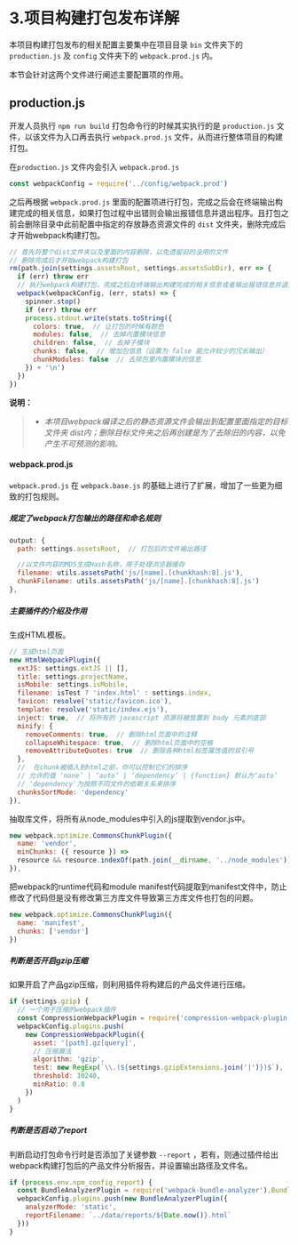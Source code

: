 # 3.项目构建打包发布详解

本项目构建打包发布的相关配置主要集中在项目目录 `bin` 文件夹下的 `production.js` 及 `config` 文件夹下的 `webpack.prod.js` 内。

本节会针对这两个文件进行阐述主要配置项的作用。

## production.js

开发人员执行 `npm run build` 打包命令行的时候其实执行的是 `production.js` 文件，以该文件为入口再去执行 `webpack.prod.js` 文件，从而进行整体项目的构建打包。

在`production.js` 文件内会引入 `webpack.prod.js`

```javascript
const webpackConfig = require('../config/webpack.prod')
```

之后再根据 `webpack.prod.js` 里面的配置项进行打包，完成之后会在终端输出构建完成的相关信息，如果打包过程中出错则会输出报错信息并退出程序。且打包之前会删除目录中此前配置中指定的存放静态资源文件的 `dist` 文件夹，删除完成后才开始webpack构建打包。

```javascript
// 首先将整个dist文件夹以及里面的内容删除，以免遗留旧的没用的文件
// 删除完成后才开始webpack构建打包
rm(path.join(settings.assetsRoot, settings.assetsSubDir), err => {
  if (err) throw err
  // 执行webpack构建打包，完成之后在终端输出构建完成的相关信息或者输出报错信息并退出程序
  webpack(webpackConfig, (err, stats) => {
    spinner.stop()
    if (err) throw err
    process.stdout.write(stats.toString({
      colors: true,  // 让打包的时候有颜色
      modules: false,  // 去掉内置模块信息
      children: false,  // 去掉子模块
      chunks: false,  // 增加包信息（设置为 false 能允许较少的冗长输出）
      chunkModules: false  // 去除包里内置模块的信息
    }) + '\n')
  })
})
```

**说明：**

 >- *本项目webpack编译之后的静态资源文件会输出到配置里面指定的目标文件夹 dist内；删除目标文件夹之后再创建是为了去除旧的内容，以免产生不可预测的影响。*

#### webpack.prod.js

`webpack.prod.js` 在 `webpack.base.js` 的基础上进行了扩展，增加了一些更为细致的打包规则。

##### 规定了webpack打包输出的路径和命名规则

```javascript
output: {
  path: settings.assetsRoot,  // 打包后的文件输出路径

  //以文件内容的MD5生成Hash名称，用于处理浏览器缓存
  filename: utils.assetsPath('js/[name].[chunkhash:8].js'),
  chunkFilename: utils.assetsPath('js/[name].[chunkhash:8].js')
},
```

##### 主要插件的介绍及作用

生成HTML模板。

```javascript
// 生成html页面
new HtmlWebpackPlugin({
  extJS: settings.extJS || [],
  title: settings.projectName,
  isMobile: settings.isMobile,
  filename: isTest ? 'index.html' : settings.index,
  favicon: resolve('static/favicon.ico'),
  template: resolve('static/index.ejs'),
  inject: true,  // 将所有的 javascript 资源将被放置到 body 元素的底部
  minify: {
    removeComments: true,  // 删除html页面中的注释
    collapseWhitespace: true,  // 删除html页面中的空格
    removeAttributeQuotes: true  // 删除各种html标签属性值的双引号
  },
  //  在chunk被插入到html之前，你可以控制它们的排序
  // 允许的值 ‘none’ | ‘auto’ | ‘dependency’ | {function} 默认为‘auto’
  // 'dependency'为按照不同文件的依赖关系来排序
  chunksSortMode: 'dependency'
}),
```

抽取库文件，将所有从node_modules中引入的js提取到vendor.js中。

```javascript
new webpack.optimize.CommonsChunkPlugin({
  name: 'vendor',
  minChunks: ({ resource }) => 
  resource && resource.indexOf(path.join(__dirname, '../node_modules')) >= 0
}),
```

把webpack的runtime代码和module manifest代码提取到manifest文件中，防止修改了代码但是没有修改第三方库文件导致第三方库文件也打包的问题。

```javascript
new webpack.optimize.CommonsChunkPlugin({
  name: 'manifest',
  chunks: ['vendor']
})
```

##### 判断是否开启gzip压缩

如果开启了产品gzip压缩，则利用插件将构建后的产品文件进行压缩。

```javascript
if (settings.gzip) {
  // 一个用于压缩的webpack插件
  const CompressionWebpackPlugin = require('compression-webpack-plugin')
  webpackConfig.plugins.push(
    new CompressionWebpackPlugin({
      asset: '[path].gz[query]',
      // 压缩算法
      algorithm: 'gzip',
      test: new RegExp(`\\.(${settings.gzipExtensions.join('|')})$`),
      threshold: 10240,
      minRatio: 0.8
    })
  )
}
```

##### 判断是否启动了report

判断启动打包命令行时是否添加了关键参数 `--report` ，若有，则通过插件给出webpack构建打包后的产品文件分析报告，并设置输出路径及文件名。

```javascript
if (process.env.npm_config_report) {
  const BundleAnalyzerPlugin = require('webpack-bundle-analyzer').BundleAnalyzerPlugin
  webpackConfig.plugins.push(new BundleAnalyzerPlugin({
    analyzerMode: 'static',
    reportFilename: `../data/reports/${Date.now()}.html`
  }))
}
```


